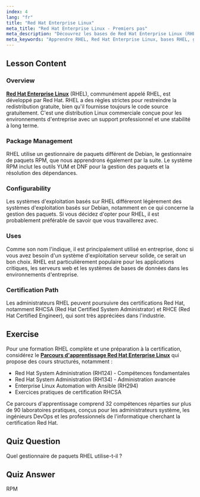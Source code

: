 ```yaml
---
index: 4
lang: "fr"
title: "Red Hat Enterprise Linux"
meta_title: "Red Hat Enterprise Linux - Premiers pas"
meta_description: "Découvrez les bases de Red Hat Enterprise Linux (RHEL), son gestionnaire de paquets RPM et ses utilisations en entreprise. Comprenez les principales différences et avantages de RHEL."
meta_keywords: "Apprendre RHEL, Red Hat Enterprise Linux, bases RHEL, gestionnaire de paquets RPM, OS serveur Linux, RHEL débutant, guide RHEL"
---
```


## Lesson Content

### Overview

[**Red Hat Enterprise Linux**](https://www.redhat.com/en/technologies/linux-platforms/enterprise-linux) (RHEL), communément appelé RHEL, est développé par Red Hat. RHEL a des règles strictes pour restreindre la redistribution gratuite, bien qu'il fournisse toujours le code source gratuitement. C'est une distribution Linux commerciale conçue pour les environnements d'entreprise avec un support professionnel et une stabilité à long terme.

### Package Management

RHEL utilise un gestionnaire de paquets différent de Debian, le gestionnaire de paquets RPM, que nous apprendrons également par la suite. Le système RPM inclut les outils YUM et DNF pour la gestion des paquets et la résolution des dépendances.

### Configurability

Les systèmes d'exploitation basés sur RHEL différeront légèrement des systèmes d'exploitation basés sur Debian, notamment en ce qui concerne la gestion des paquets. Si vous décidez d'opter pour RHEL, il est probablement préférable de savoir que vous travaillerez avec.

### Uses

Comme son nom l'indique, il est principalement utilisé en entreprise, donc si vous avez besoin d'un système d'exploitation serveur solide, ce serait un bon choix. RHEL est particulièrement populaire pour les applications critiques, les serveurs web et les systèmes de bases de données dans les environnements d'entreprise.

### Certification Path

Les administrateurs RHEL peuvent poursuivre des certifications Red Hat, notamment RHCSA (Red Hat Certified System Administrator) et RHCE (Red Hat Certified Engineer), qui sont très appréciées dans l'industrie.

## Exercise

Pour une formation RHEL complète et une préparation à la certification, considérez le **[Parcours d'apprentissage Red Hat Enterprise Linux](https://labex.io/skilltrees/rhel)** qui propose des cours structurés, notamment :

- Red Hat System Administration (RH124) - Compétences fondamentales
- Red Hat System Administration (RH134) - Administration avancée
- Enterprise Linux Automation with Ansible (RH294)
- Exercices pratiques de certification RHCSA

Ce parcours d'apprentissage comprend 32 compétences réparties sur plus de 90 laboratoires pratiques, conçus pour les administrateurs système, les ingénieurs DevOps et les professionnels de l'informatique cherchant la certification Red Hat.

## Quiz Question

Quel gestionnaire de paquets RHEL utilise-t-il ?

## Quiz Answer

RPM
